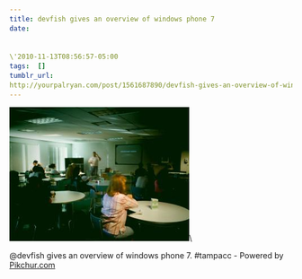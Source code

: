 ```yaml
---
title: devfish gives an overview of windows phone 7
date:


\'2010-11-13T08:56:57-05:00 
tags:  [] 
tumblr_url:
http://yourpalryan.com/post/1561687890/devfish-gives-an-overview-of-windows-phone-7
---
```

![](/assets/images/tumblr/tumblr_lbttexBYcO1qz77obo1_400.jpg)\

\@devfish gives an overview of windows phone 7. \#tampacc - Powered by
[Pikchur.com](http://Pikchur.com)
